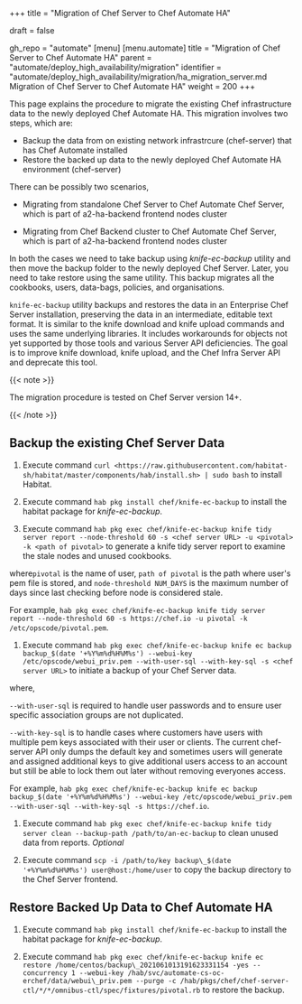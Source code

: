 +++
title = "Migration of Chef Server to Chef Automate HA"

draft = false

gh_repo = "automate"
[menu]
  [menu.automate]
    title = "Migration of Chef Server to Chef Automate HA"
    parent = "automate/deploy_high_availability/migration"
    identifier = "automate/deploy_high_availability/migration/ha_migration_server.md Migration of Chef Server to Chef Automate HA"
    weight = 200
+++

This page explains the procedure to migrate the existing Chef infrastructure data to the newly deployed Chef Automate HA. This migration involves two steps, which are:

- Backup the data from on existing network infrastrcure (chef-server) that has Chef Automate installed
- Restore the backed up data to the newly deployed Chef Automate HA environment (chef-server)

There can be possibly two scenarios,

- Migrating from standalone Chef Server to Chef Automate Chef Server, which is part of a2-ha-backend frontend nodes cluster

- Migrating from Chef Backend cluster to Chef Automate Chef Server, which is part of a2-ha-backend frontend nodes cluster

In both the cases we need to take backup using *knife-ec-backup* utility and then move the backup folder to the newly deployed Chef Server. Later, you need to take restore using the same utility. This backup migrates all the cookbooks, users, data-bags, policies, and organisations.

`knife-ec-backup` utility backups and restores the data in an Enterprise Chef Server installation, preserving the data in an intermediate, editable text format. It is similar to the knife download and knife upload commands and uses the same underlying libraries. It includes workarounds for objects not yet supported by those tools and various Server API deficiencies. The goal is to improve knife download, knife upload, and the Chef Infra Server API and deprecate this tool.

{{< note >}}

The migration procedure is tested on Chef Server version 14+.

{{< /note >}}

## Backup the existing Chef Server Data

1. Execute command `curl <https://raw.githubusercontent.com/habitat-sh/habitat/master/components/hab/install.sh> | sudo bash` to install Habitat.

1. Execute command `hab pkg install chef/knife-ec-backup` to install the habitat package for *knife-ec-backup*.

1. Execute command `hab pkg exec chef/knife-ec-backup knife tidy server report --node-threshold 60 -s <chef server URL> -u <pivotal> -k <path of pivotal>` to generate a knife tidy server report to examine the stale nodes and unused cookbooks.

where`pivotal` is the name of user, `path of pivotal` is the path where user's pem file is stored, and `node-threshold NUM_DAYS` is the maximum number of days since last checking before node is considered stale.

For example, `hab pkg exec chef/knife-ec-backup knife tidy server report --node-threshold 60 -s https://chef.io -u pivotal -k /etc/opscode/pivotal.pem`.

1. Execute command `hab pkg exec chef/knife-ec-backup knife ec backup backup_$(date '+%Y%m%d%H%M%s') --webui-key /etc/opscode/webui_priv.pem --with-user-sql --with-key-sql -s <chef server URL>` to initiate a backup of your Chef Server data.

where,

`--with-user-sql` is required to handle user passwords and to ensure user specific association groups are not duplicated.

`--with-key-sql` is to handle cases where customers have users with multiple pem keys associated with their user or clients. The current chef-server API only dumps the default key and sometimes users will generate and assigned additional keys to give additional users access to an account but still be able to lock them out later without removing everyones access.

For example, `hab pkg exec chef/knife-ec-backup knife ec backup backup_$(date '+%Y%m%d%H%M%s') --webui-key /etc/opscode/webui_priv.pem --with-user-sql --with-key-sql -s https://chef.io`.

1. Execute command `hab pkg exec chef/knife-ec-backup knife tidy server clean --backup-path /path/to/an-ec-backup` to clean unused data from reports. _Optional_

1. Execute command `scp -i /path/to/key backup\_$(date '+%Y%m%d%H%M%s') user@host:/home/user` to copy the backup directory to the Chef Server frontend.

## Restore Backed Up Data to Chef Automate HA

1. Execute command `hab pkg install chef/knife-ec-backup` to install the habitat package for *knife-ec-backup*.

1. Execute command `hab pkg exec chef/knife-ec-backup knife ec restore /home/centos/backup\_2021061013191623331154 -yes --concurrency 1 --webui-key /hab/svc/automate-cs-oc-erchef/data/webui\_priv.pem --purge -c /hab/pkgs/chef/chef-server-ctl/*/*/omnibus-ctl/spec/fixtures/pivotal.rb` to restore the backup.
